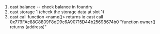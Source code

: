 1. cast balance <addr> -- check balance in foundry
2. cast storage <contractAddress> 1 (check the storage data at slot 1)
3. cast call <contract address> function <name()> returns <output>  ie
cast call 0x779FAc88C8809F8dD9c6A90715D44b25698674b0 "function owner() returns (address)"